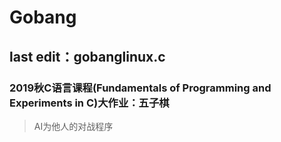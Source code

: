 # Gobang
## last edit：gobanglinux.c
### 2019秋C语言课程(Fundamentals of Programming and Experiments in C)大作业：五子棋
> AI为他人的对战程序
